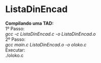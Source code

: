# ListaDinEncad
<b>Compilando uma TAD:<br></b>
1º Passo:<br>
<i>gcc -c ListaDinEncad.c -o ListaDinEncad.o</i><br>
2º Passo:<br>
<i>gcc main.c ListaDinEncad.o -o oloko.c</i><br>
Executar:<br>
./oloko.c<br>
